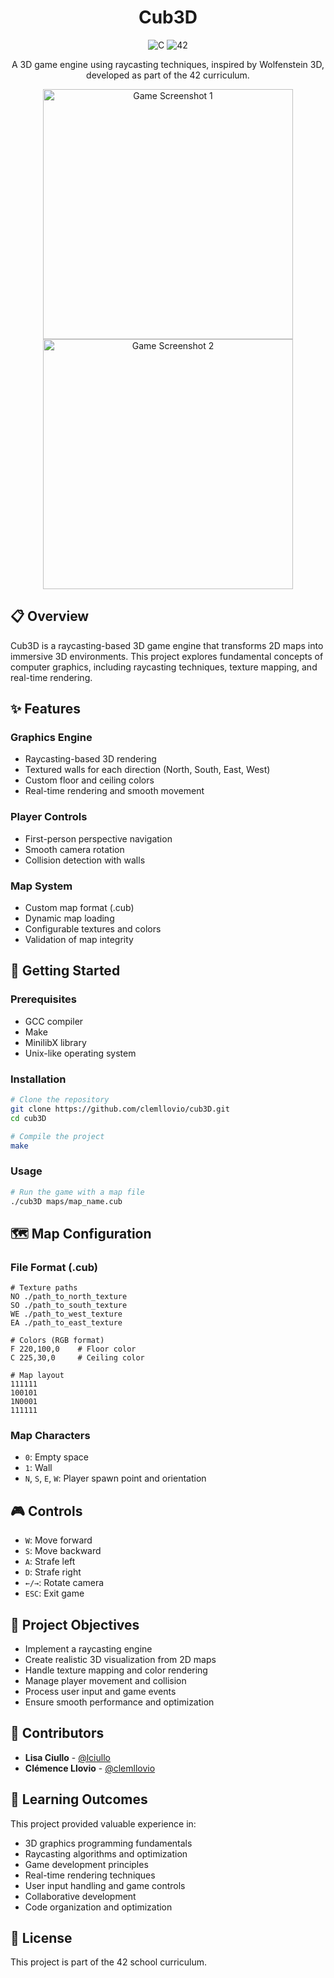 <h1 align="center">Cub3D</h1>
<p align="center">
  <img src="https://img.shields.io/badge/C-00599C?style=for-the-badge&logo=c&logoColor=white" alt="C"/>
  <img src="https://img.shields.io/badge/42-000000?style=for-the-badge&logo=42&logoColor=white" alt="42"/>
</p>

<p align="center">
  A 3D game engine using raycasting techniques, inspired by Wolfenstein 3D, developed as part of the 42 curriculum.
</p>

<p align="center">
  <img src="https://github.com/user-attachments/assets/91c5094b-7fea-45cf-9436-cc6b2ff57b45" alt="Game Screenshot 1" width="400"/>
  <img src="https://github.com/user-attachments/assets/94fdecee-2f2f-43e2-96b5-2023f4428531" alt="Game Screenshot 2" width="400"/>
</p>

## 📋 Overview
Cub3D is a raycasting-based 3D game engine that transforms 2D maps into immersive 3D environments. This project explores fundamental concepts of computer graphics, including raycasting techniques, texture mapping, and real-time rendering.

## ✨ Features
### Graphics Engine
- Raycasting-based 3D rendering
- Textured walls for each direction (North, South, East, West)
- Custom floor and ceiling colors
- Real-time rendering and smooth movement

### Player Controls
- First-person perspective navigation
- Smooth camera rotation
- Collision detection with walls

### Map System
- Custom map format (.cub)
- Dynamic map loading
- Configurable textures and colors
- Validation of map integrity

## 🚀 Getting Started
### Prerequisites
- GCC compiler
- Make
- MinilibX library
- Unix-like operating system

### Installation
```bash
# Clone the repository
git clone https://github.com/clemllovio/cub3D.git
cd cub3D

# Compile the project
make
```

### Usage
```bash
# Run the game with a map file
./cub3D maps/map_name.cub
```

## 🗺️ Map Configuration
### File Format (.cub)
```plaintext
# Texture paths
NO ./path_to_north_texture
SO ./path_to_south_texture
WE ./path_to_west_texture
EA ./path_to_east_texture

# Colors (RGB format)
F 220,100,0    # Floor color
C 225,30,0     # Ceiling color

# Map layout
111111
100101
1N0001
111111
```

### Map Characters
- `0`: Empty space
- `1`: Wall
- `N`, `S`, `E`, `W`: Player spawn point and orientation

## 🎮 Controls
- `W`: Move forward
- `S`: Move backward
- `A`: Strafe left
- `D`: Strafe right
- `←/→`: Rotate camera
- `ESC`: Exit game

## 🎯 Project Objectives
- Implement a raycasting engine
- Create realistic 3D visualization from 2D maps
- Handle texture mapping and color rendering
- Manage player movement and collision
- Process user input and game events
- Ensure smooth performance and optimization

## 🤝 Contributors
- **Lisa Ciullo** - [@lciullo](https://github.com/YOUR_USERNAME)
- **Clémence Llovio** - [@clemllovio](https://github.com/clemllovio)

## 🧠 Learning Outcomes
This project provided valuable experience in:
- 3D graphics programming fundamentals
- Raycasting algorithms and optimization
- Game development principles
- Real-time rendering techniques
- User input handling and game controls
- Collaborative development
- Code organization and optimization

## 📝 License
This project is part of the 42 school curriculum.
